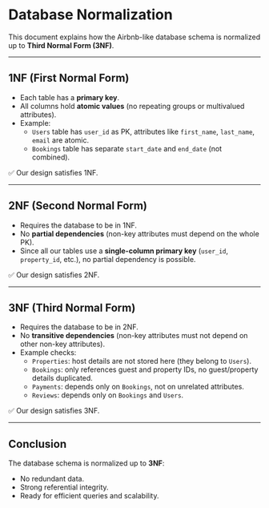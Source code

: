 # Database Normalization

This document explains how the Airbnb-like database schema is normalized up to **Third Normal Form (3NF)**.

---

## 1NF (First Normal Form)
- Each table has a **primary key**.
- All columns hold **atomic values** (no repeating groups or multivalued attributes).
- Example:
  - `Users` table has `user_id` as PK, attributes like `first_name`, `last_name`, `email` are atomic.
  - `Bookings` table has separate `start_date` and `end_date` (not combined).

✅ Our design satisfies 1NF.

---

## 2NF (Second Normal Form)
- Requires the database to be in 1NF.
- No **partial dependencies** (non-key attributes must depend on the whole PK).
- Since all our tables use a **single-column primary key** (`user_id`, `property_id`, etc.), no partial dependency is possible.

✅ Our design satisfies 2NF.

---

## 3NF (Third Normal Form)
- Requires the database to be in 2NF.
- No **transitive dependencies** (non-key attributes must not depend on other non-key attributes).
- Example checks:
  - `Properties`: host details are not stored here (they belong to `Users`).
  - `Bookings`: only references guest and property IDs, no guest/property details duplicated.
  - `Payments`: depends only on `Bookings`, not on unrelated attributes.
  - `Reviews`: depends only on `Bookings` and `Users`.

✅ Our design satisfies 3NF.

---

## Conclusion
The database schema is normalized up to **3NF**:
- No redundant data.
- Strong referential integrity.
- Ready for efficient queries and scalability.
